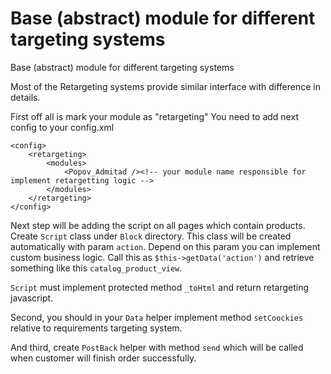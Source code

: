 # Base (abstract) module for different targeting systems
Base (abstract) module for different targeting systems

Most of the Retargeting systems provide similar interface with difference in details.

First off all is mark your module as "retargeting"
You need to add next config to your config.xml
 ```
 <config>
     <retargeting>
         <modules>
             <Popov_Admitad /><!-- your module name responsible for implement retargetting logic -->
         </modules>
     </retargeting>
 </config>
 ```

Next step will be adding the script on all pages which contain products.
Create `Script` class under `Block` directory. This class will be created automatically with param `action`.
Depend on this param you can implement custom business logic. Call this as `$this->getData('action')` 
and retrieve something like this `catalog_product_view`.

`Script` must implement protected method `_toHtml` and return retargeting javascript.
 
Second, you should in your `Data` helper implement method `setCoockies` relative to requirements targeting system.

And third, create `PostBack` helper with method `send` which will be called when customer will finish order successfully.